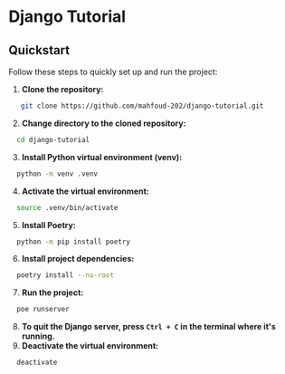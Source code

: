 # Django Tutorial

## Quickstart

Follow these steps to quickly set up and run the project:

1. **Clone the repository:**
```bash
   git clone https://github.com/mahfoud-202/django-tutorial.git
```
2. **Change directory to the cloned repository:**
```bash
  cd django-tutorial
```
3. **Install Python virtual environment (venv):**
```bash
  python -m venv .venv
```
4. **Activate the virtual environment:**
```bash
  source .venv/bin/activate
```
5. **Install Poetry:**
```bash
  python -m pip install poetry
```
6. **Install project dependencies:**
```bash
  poetry install --no-root
```
7. **Run the project:**
```py
  poe runserver
```
8. **To quit the Django server, press `Ctrl + C` in the terminal where it's running.**
9. **Deactivate the virtual environment:**
```bash
  deactivate
```
